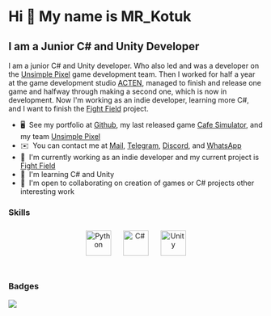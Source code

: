 Hi 👋 My name is MR_Kotuk
==========================

I am a Junior C# and Unity Developer
-----------------------------

I am a junior C# and Unity developer. Who also led and was a developer on the [Unsimple Pixel](https://unsimple-pixel.itch.io) game development team. Then I worked for half a year at the game development studio [ACTEN](https://playhop.com/developer/57902), managed to finish and release one game and halfway through making a second one, which is now in development. Now I'm working as an indie developer, learning more C#, and I want to finish the [Fight Field](https://github.com/MR-Kotuk/Fight-Field) project.

* 🖥️  See my portfolio at [Github](http://github.com/MR-Kotuk?tab=repositories), my last released game [Cafe Simulator](https://t.ly/qul6m), and my team [Unsimple Pixel](https://unsimple-pixel.itch.io)
* ✉️  You can contact me at [Mail](mailto:mrkotuk333@gmail.com), [Telegram](https://web.telegram.org/a/#1642872945), [Discord](mr_kotukkk), and [WhatsApp](https://wa.me/qr/RS63S2DDHXD4M1)
* 🚀  I'm currently working as an indie developer and my current project is [Fight Field](https://github.com/MR-Kotuk/Fight-Field)
* 🧠  I'm learning C# and Unity
* 🤝  I'm open to collaborating on creation of games or C# projects other interesting work

### Skills

<div align="center">  
<a href="https://www.python.org/" target="_blank"><img style="margin: 10px" src="https://profilinator.rishav.dev/skills-assets/python-original.svg" alt="Python" height="50" /></a>  
<a href="https://docs.microsoft.com/en-us/dotnet/csharp/" target="_blank"><img style="margin: 10px" src="https://profilinator.rishav.dev/skills-assets/csharp-original.svg" alt="C#" height="50" /></a>  
<a href="https://unity.com/" target="_blank"><img style="margin: 10px" src="https://profilinator.rishav.dev/skills-assets/unity.png" alt="Unity" height="50" /></a>  
</div>

</td><td valign="top" width="33%">



</td><td valign="top" width="33%">



</td></tr></table>  

<br/>  


### Badges
<a href="http://www.github.com/MR-Kotuk"><img src="https://github-readme-streak-stats.herokuapp.com/?user=MR-Kotuk&stroke=ffffff&background=1c1917&ring=0891b2&fire=0891b2&currStreakNum=ffffff&currStreakLabel=0891b2&sideNums=ffffff&sideLabels=ffffff&dates=ffffff&hide_border=true" /></a>

<br/>
